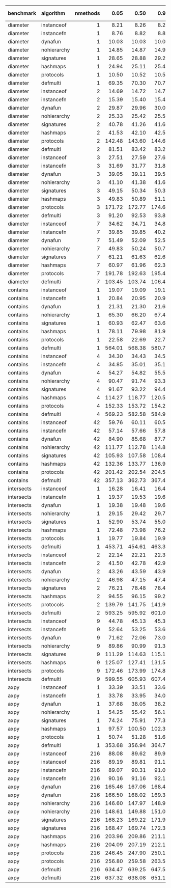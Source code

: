 |benchmark  |algorithm   | nmethods|   0.05|   0.50|   0.95|   mean| overhead 0.05| overhead 0.50| overhead 0.95| overhead mean| ns per op| overhead ns per op|
|:----------|:-----------|--------:|------:|------:|------:|------:|-------------:|-------------:|-------------:|-------------:|---------:|------------------:|
|diameter   |instanceof  |        1|   8.21|   8.26|   8.26|   8.23|          0.00|          0.00|          0.00|          0.00|      7.85|               0.00|
|diameter   |instancefn  |        1|   8.76|   8.82|   8.84|   8.80|          0.01|          0.01|          0.01|          0.01|      8.39|               0.54|
|diameter   |dynafun     |        1|  10.03|  10.03|  10.07|  10.05|          0.03|          0.03|          0.03|          0.03|      9.59|               1.73|
|diameter   |nohierarchy |        1|  14.85|  14.87|  14.92|  14.88|          0.11|          0.11|          0.11|          0.11|     14.19|               6.34|
|diameter   |signatures  |        1|  28.65|  28.88|  29.25|  28.97|          0.33|          0.33|          0.34|          0.34|     27.63|              19.78|
|diameter   |hashmaps    |        1|  24.94|  25.11|  25.44|  25.22|          0.27|          0.27|          0.27|          0.27|     24.05|              16.20|
|diameter   |protocols   |        1|  10.50|  10.52|  10.54|  10.52|          0.04|          0.04|          0.04|          0.04|     10.03|               2.18|
|diameter   |defmulti    |        1|  69.35|  70.30|  70.77|  70.11|          1.00|          1.00|          1.00|          1.00|     66.86|              59.01|
|diameter   |instanceof  |        2|  14.69|  14.72|  14.77|  14.73|          0.00|          0.00|          0.00|          0.00|     14.05|               0.00|
|diameter   |instancefn  |        2|  15.39|  15.40|  15.46|  15.42|          0.01|          0.01|          0.01|          0.01|     14.71|               0.66|
|diameter   |dynafun     |        2|  29.87|  29.96|  30.09|  29.98|          0.23|          0.22|          0.22|          0.23|     28.59|              14.55|
|diameter   |nohierarchy |        2|  25.33|  25.42|  25.58|  25.47|          0.16|          0.16|          0.16|          0.16|     24.29|              10.24|
|diameter   |signatures  |        2|  40.78|  41.26|  41.67|  41.25|          0.39|          0.39|          0.39|          0.39|     39.34|              25.30|
|diameter   |hashmaps    |        2|  41.53|  42.10|  42.58|  42.07|          0.40|          0.40|          0.41|          0.40|     40.12|              26.07|
|diameter   |protocols   |        2| 142.48| 143.60| 144.61| 143.55|          1.91|          1.88|          1.90|          1.90|    136.90|             122.85|
|diameter   |defmulti    |        2|  81.51|  83.42|  83.27|  82.38|          1.00|          1.00|          1.00|          1.00|     78.57|              64.52|
|diameter   |instanceof  |        3|  27.51|  27.59|  27.62|  27.57|          0.00|          0.00|          0.00|          0.00|     26.29|               0.00|
|diameter   |instancefn  |        3|  31.69|  31.77|  31.85|  31.78|          0.07|          0.06|          0.06|          0.07|     30.31|               4.02|
|diameter   |dynafun     |        3|  39.05|  39.11|  39.52|  39.33|          0.18|          0.18|          0.18|          0.18|     37.51|              11.22|
|diameter   |nohierarchy |        3|  41.10|  41.38|  41.65|  41.38|          0.21|          0.21|          0.21|          0.21|     39.46|              13.17|
|diameter   |signatures  |        3|  49.15|  50.34|  50.30|  49.73|          0.34|          0.35|          0.34|          0.34|     47.42|              21.13|
|diameter   |hashmaps    |        3|  49.83|  50.89|  51.14|  50.54|          0.35|          0.36|          0.36|          0.35|     48.20|              21.91|
|diameter   |protocols   |        3| 171.72| 172.77| 174.68| 173.20|          2.26|          2.24|          2.22|          2.25|    165.17|             138.88|
|diameter   |defmulti    |        3|  91.20|  92.53|  93.80|  92.36|          1.00|          1.00|          1.00|          1.00|     88.08|              61.79|
|diameter   |instanceof  |        7|  34.62|  34.71|  34.81|  34.72|          0.00|          0.00|          0.00|          0.00|     33.11|               0.00|
|diameter   |instancefn  |        7|  39.85|  39.85|  40.21|  40.03|          0.08|          0.07|          0.08|          0.08|     38.17|               5.06|
|diameter   |dynafun     |        7|  51.49|  52.09|  52.51|  52.01|          0.25|          0.25|          0.25|          0.25|     49.60|              16.49|
|diameter   |nohierarchy |        7|  49.83|  50.24|  50.71|  50.33|          0.22|          0.22|          0.22|          0.22|     48.00|              14.88|
|diameter   |signatures  |        7|  61.21|  61.63|  62.61|  61.96|          0.39|          0.39|          0.39|          0.39|     59.09|              25.97|
|diameter   |hashmaps    |        7|  60.97|  61.96|  62.33|  61.65|          0.38|          0.39|          0.38|          0.38|     58.79|              25.68|
|diameter   |protocols   |        7| 191.78| 192.63| 195.42| 193.73|          2.28|          2.29|          2.24|          2.26|    184.76|             151.64|
|diameter   |defmulti    |        7| 103.45| 103.74| 106.44| 105.04|          1.00|          1.00|          1.00|          1.00|    100.17|              67.06|
|contains   |instanceof  |        1|  19.07|  19.09|  19.15|  19.11|          0.00|          0.00|          0.00|          0.00|     18.22|               0.00|
|contains   |instancefn  |        1|  20.84|  20.95|  20.97|  20.91|          0.00|          0.00|          0.00|          0.00|     19.95|               1.72|
|contains   |dynafun     |        1|  21.31|  21.30|  21.60|  21.46|          0.00|          0.00|          0.00|          0.00|     20.46|               2.24|
|contains   |nohierarchy |        1|  65.30|  66.20|  67.42|  66.42|          0.08|          0.09|          0.09|          0.09|     63.34|              45.12|
|contains   |signatures  |        1|  60.93|  62.47|  63.63|  62.33|          0.08|          0.08|          0.08|          0.08|     59.44|              41.22|
|contains   |hashmaps    |        1|  78.11|  79.98|  81.99|  80.11|          0.11|          0.11|          0.11|          0.11|     76.40|              58.18|
|contains   |protocols   |        1|  22.58|  22.69|  22.72|  22.66|          0.01|          0.01|          0.01|          0.01|     21.61|               3.39|
|contains   |defmulti    |        1| 564.01| 568.38| 580.75| 572.84|          1.00|          1.00|          1.00|          1.00|    546.30|             528.08|
|contains   |instanceof  |        4|  34.30|  34.43|  34.50|  34.40|          0.00|          0.00|          0.00|          0.00|     32.81|               0.00|
|contains   |instancefn  |        4|  34.85|  35.01|  35.12|  34.99|          0.00|          0.00|          0.00|          0.00|     33.37|               0.56|
|contains   |dynafun     |        4|  54.27|  54.82|  55.57|  54.83|          0.04|          0.04|          0.04|          0.04|     52.29|              19.48|
|contains   |nohierarchy |        4|  90.47|  91.74|  93.39|  91.99|          0.10|          0.10|          0.11|          0.11|     87.73|              54.92|
|contains   |signatures  |        4|  91.67|  93.22|  94.47|  93.13|          0.11|          0.11|          0.11|          0.11|     88.82|              56.01|
|contains   |hashmaps    |        4| 114.27| 118.77| 120.52| 117.46|          0.15|          0.15|          0.16|          0.15|    112.02|              79.21|
|contains   |protocols   |        4| 152.33| 153.72| 154.24| 153.33|          0.22|          0.22|          0.22|          0.22|    146.23|             113.42|
|contains   |defmulti    |        4| 569.23| 582.58| 584.95| 577.60|          1.00|          1.00|          1.00|          1.00|    550.84|             518.03|
|contains   |instanceof  |       42|  59.76|  60.11|  60.51|  60.14|          0.00|          0.00|          0.00|          0.00|     57.36|               0.00|
|contains   |instancefn  |       42|  57.14|  57.66|  57.83|  57.49|         -0.01|         -0.01|         -0.01|         -0.01|     54.83|              -2.53|
|contains   |dynafun     |       42|  84.90|  85.68|  87.73|  85.94|          0.08|          0.08|          0.09|          0.09|     81.95|              24.60|
|contains   |nohierarchy |       42| 111.77| 112.78| 114.82| 113.24|          0.17|          0.17|          0.18|          0.18|    108.00|              50.64|
|contains   |signatures  |       42| 105.93| 107.58| 108.45| 107.21|          0.16|          0.16|          0.16|          0.16|    102.24|              44.88|
|contains   |hashmaps    |       42| 132.36| 133.77| 136.95| 134.78|          0.24|          0.24|          0.25|          0.25|    128.53|              71.18|
|contains   |protocols   |       42| 201.42| 202.54| 204.52| 203.01|          0.48|          0.47|          0.47|          0.47|    193.61|             136.25|
|contains   |defmulti    |       42| 357.13| 362.73| 367.43| 362.10|          1.00|          1.00|          1.00|          1.00|    345.33|             287.97|
|intersects |instanceof  |        1|  16.28|  16.41|  16.47|  16.37|          0.00|          0.00|          0.00|          0.00|     15.61|               0.00|
|intersects |instancefn  |        1|  19.37|  19.53|  19.61|  19.48|          0.01|          0.01|          0.01|          0.01|     18.58|               2.97|
|intersects |dynafun     |        1|  19.38|  19.48|  19.66|  19.50|          0.01|          0.01|          0.01|          0.01|     18.60|               2.99|
|intersects |nohierarchy |        1|  29.15|  29.42|  29.78|  29.47|          0.03|          0.03|          0.03|          0.03|     28.10|              12.49|
|intersects |signatures  |        1|  52.90|  53.74|  55.03|  54.03|          0.08|          0.09|          0.09|          0.09|     51.53|              35.92|
|intersects |hashmaps    |        1|  72.48|  73.98|  76.24|  74.44|          0.13|          0.13|          0.13|          0.13|     70.99|              55.39|
|intersects |protocols   |        1|  19.77|  19.84|  19.98|  19.88|          0.01|          0.01|          0.01|          0.01|     18.96|               3.35|
|intersects |defmulti    |        1| 453.71| 454.61| 463.37| 457.53|          1.00|          1.00|          1.00|          1.00|    436.34|             420.73|
|intersects |instanceof  |        2|  22.14|  22.21|  22.30|  22.22|          0.00|          0.00|          0.00|          0.00|     21.19|               0.00|
|intersects |instancefn  |        2|  41.50|  42.78|  42.93|  42.46|          0.03|          0.04|          0.04|          0.04|     40.49|              19.30|
|intersects |dynafun     |        2|  43.26|  43.59|  43.97|  43.60|          0.04|          0.04|          0.04|          0.04|     41.58|              20.38|
|intersects |nohierarchy |        2|  46.98|  47.15|  47.40|  47.15|          0.04|          0.04|          0.04|          0.04|     44.97|              23.77|
|intersects |signatures  |        2|  76.21|  78.48|  78.43|  77.32|          0.09|          0.10|          0.10|          0.10|     73.73|              52.54|
|intersects |hashmaps    |        2|  94.55|  96.15|  99.28|  96.93|          0.13|          0.13|          0.13|          0.13|     92.44|              71.25|
|intersects |protocols   |        2| 139.79| 141.75| 141.95| 140.90|          0.21|          0.21|          0.21|          0.21|    134.37|             113.18|
|intersects |defmulti    |        2| 593.25| 595.92| 601.02| 596.98|          1.00|          1.00|          1.00|          1.00|    569.33|             548.13|
|intersects |instanceof  |        9|  44.78|  45.13|  45.38|  45.07|          0.00|          0.00|          0.00|          0.00|     42.98|               0.00|
|intersects |instancefn  |        9|  52.64|  53.25|  53.64|  53.19|          0.01|          0.01|          0.01|          0.01|     50.72|               7.74|
|intersects |dynafun     |        9|  71.62|  72.06|  73.04|  72.33|          0.05|          0.05|          0.05|          0.05|     68.98|              26.00|
|intersects |nohierarchy |        9|  89.86|  90.99|  91.36|  90.64|          0.08|          0.08|          0.08|          0.08|     86.45|              43.47|
|intersects |signatures  |        9| 111.29| 114.63| 115.16| 113.35|          0.12|          0.12|          0.12|          0.12|    108.10|              65.12|
|intersects |hashmaps    |        9| 125.07| 127.41| 131.50| 128.40|          0.14|          0.15|          0.15|          0.15|    122.45|              79.47|
|intersects |protocols   |        9| 172.46| 173.99| 174.86| 173.69|          0.23|          0.23|          0.23|          0.23|    165.65|             122.67|
|intersects |defmulti    |        9| 599.55| 605.93| 607.41| 603.31|          1.00|          1.00|          1.00|          1.00|    575.36|             532.38|
|axpy       |instanceof  |        1|  33.39|  33.51|  33.66|  33.54|          0.00|          0.00|          0.00|          0.00|     31.98|               0.00|
|axpy       |instancefn  |        1|  33.78|  33.95|  34.09|  33.94|          0.00|          0.00|          0.00|          0.00|     32.37|               0.39|
|axpy       |dynafun     |        1|  37.68|  38.05|  38.29|  38.04|          0.01|          0.01|          0.01|          0.01|     36.28|               4.30|
|axpy       |nohierarchy |        1|  54.25|  55.42|  56.11|  55.29|          0.07|          0.07|          0.07|          0.07|     52.73|              20.74|
|axpy       |signatures  |        1|  74.24|  75.91|  77.34|  75.86|          0.13|          0.13|          0.13|          0.13|     72.35|              40.37|
|axpy       |hashmaps    |        1|  97.57| 100.50| 102.34|  99.85|          0.20|          0.21|          0.21|          0.20|     95.22|              63.24|
|axpy       |protocols   |        1|  50.74|  51.28|  51.64|  51.22|          0.05|          0.05|          0.05|          0.05|     48.85|              16.87|
|axpy       |defmulti    |        1| 353.68| 356.94| 364.74| 358.81|          1.00|          1.00|          1.00|          1.00|    342.19|             310.21|
|axpy       |instanceof  |      216|  88.08|  89.62|  89.97|  89.14|          0.00|          0.00|          0.00|          0.00|     85.01|               0.00|
|axpy       |instanceof  |      216|  89.19|  89.81|  91.15|  90.16|          0.00|          0.00|          0.00|          0.00|     85.98|               0.00|
|axpy       |instancefn  |      216|  89.07|  90.31|  91.08|  90.09|          0.00|          0.00|          0.00|          0.00|     85.92|               0.91|
|axpy       |instancefn  |      216|  90.16|  91.16|  92.12|  91.20|          0.00|          0.00|          0.00|          0.00|     86.98|               1.00|
|axpy       |dynafun     |      216| 165.46| 167.06| 168.43| 166.99|          0.14|          0.14|          0.14|          0.14|    159.25|              74.24|
|axpy       |dynafun     |      216| 166.50| 168.02| 169.33| 167.91|          0.14|          0.14|          0.14|          0.14|    160.13|              74.15|
|axpy       |nohierarchy |      216| 146.60| 147.97| 148.93| 147.84|          0.11|          0.11|          0.11|          0.11|    140.99|              55.98|
|axpy       |nohierarchy |      216| 148.61| 149.88| 151.06| 149.90|          0.11|          0.11|          0.11|          0.11|    142.96|              56.98|
|axpy       |signatures  |      216| 168.23| 169.22| 171.96| 170.17|          0.15|          0.14|          0.15|          0.15|    162.29|              77.28|
|axpy       |signatures  |      216| 168.47| 169.74| 172.35| 170.51|          0.14|          0.15|          0.14|          0.15|    162.61|              76.63|
|axpy       |hashmaps    |      216| 203.96| 209.86| 211.10| 207.50|          0.21|          0.22|          0.22|          0.21|    197.89|             112.88|
|axpy       |hashmaps    |      216| 204.09| 207.19| 212.14| 208.00|          0.21|          0.21|          0.22|          0.21|    198.37|             112.39|
|axpy       |protocols   |      216| 246.45| 247.90| 250.15| 248.25|          0.29|          0.29|          0.29|          0.29|    236.75|             151.75|
|axpy       |protocols   |      216| 256.80| 259.58| 263.53| 260.41|          0.31|          0.31|          0.31|          0.31|    248.34|             162.36|
|axpy       |defmulti    |      216| 634.47| 639.25| 647.51| 641.63|          1.00|          1.00|          1.00|          1.00|    611.91|             526.90|
|axpy       |defmulti    |      216| 637.32| 638.08| 651.18| 643.86|          1.00|          1.00|          1.00|          1.00|    614.04|             528.06|
